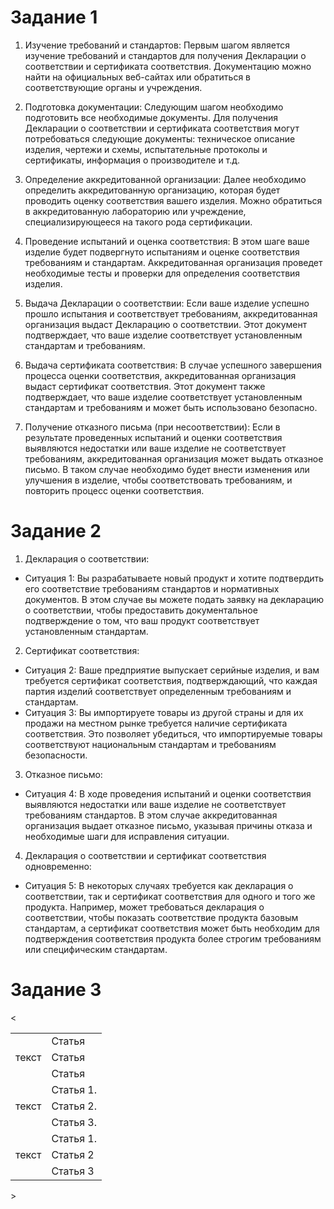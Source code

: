 # Задание 1

1. Изучение требований и стандартов: Первым шагом является изучение требований и стандартов для получения Декларации о соответствии и сертификата соответствия. Документацию можно найти на официальных веб-сайтах или обратиться в соответствующие органы и учреждения.

2. Подготовка документации: Следующим шагом необходимо подготовить все необходимые документы. Для получения Декларации о соответствии и сертификата соответствия могут потребоваться следующие документы: техническое описание изделия, чертежи и схемы, испытательные протоколы и сертификаты, информация о производителе и т.д.

3. Определение аккредитованной организации: Далее необходимо определить аккредитованную организацию, которая будет проводить оценку соответствия вашего изделия. Можно обратиться в аккредитованную лабораторию или учреждение, специализирующееся на такого рода сертификации.

4. Проведение испытаний и оценка соответствия: В этом шаге ваше изделие будет подвергнуто испытаниям и оценке соответствия требованиям и стандартам. Аккредитованная организация проведет необходимые тесты и проверки для определения соответствия изделия.

5. Выдача Декларации о соответствии: Если ваше изделие успешно прошло испытания и соответствует требованиям, аккредитованная организация выдаст Декларацию о соответствии. Этот документ подтверждает, что ваше изделие соответствует установленным стандартам и требованиям.

6. Выдача сертификата соответствия: В случае успешного завершения процесса оценки соответствия, аккредитованная организация выдаст сертификат соответствия. Этот документ также подтверждает, что ваше изделие соответствует установленным стандартам и требованиям и может быть использовано безопасно.

7. Получение отказного письма (при несоответствии): Если в результате проведенных испытаний и оценки соответствия выявляются недостатки или ваше изделие не соответствует требованиям, аккредитованная организация может выдать отказное письмо. В таком случае необходимо будет внести изменения или улучшения в изделие, чтобы соответствовать требованиям, и повторить процесс оценки соответствия.

# Задание 2

1. Декларация о соответствии:
- Ситуация 1: Вы разрабатываете новый продукт и хотите подтвердить его соответствие требованиям стандартов и нормативных документов. В этом случае вы можете подать заявку на декларацию о соответствии, чтобы предоставить документальное подтверждение о том, что ваш продукт соответствует установленным стандартам.

2. Сертификат соответствия:
- Ситуация 2: Ваше предприятие выпускает серийные изделия, и вам требуется сертификат соответствия, подтверждающий, что каждая партия изделий соответствует определенным требованиям и стандартам.
- Ситуация 3: Вы импортируете товары из другой страны и для их продажи на местном рынке требуется наличие сертификата соответствия. Это позволяет убедиться, что импортируемые товары соответствуют национальным стандартам и требованиям безопасности.

3. Отказное письмо:
- Ситуация 4: В ходе проведения испытаний и оценки соответствия выявляются недостатки или ваше изделие не соответствует требованиям стандартов. В этом случае аккредитованная организация выдает отказное письмо, указывая причины отказа и необходимые шаги для исправления ситуации.

4. Декларация о соответствии и сертификат соответствия одновременно:
- Ситуация 5: В некоторых случаях требуется как декларация о соответствии, так и сертификат соответствия для одного и того же продукта. Например, может требоваться декларация о соответствии, чтобы показать соответствие продукта базовым стандартам, а сертификат соответствия может быть необходим для подтверждения соответствия продукта более строгим требованиям или специфическим стандартам.

# Задание 3

<<table>
    </tr>
    <tr>
        <td rowspan="3">текст</td>
        <td>Статья  </td>
    </tr>
    <tr>
        <td>Статья </td>
    </tr>
    <tr>
        <td>Статья </td>
    </tr>
    </tr>
    <tr>
        <td rowspan="3">текст</td>
        <td>Статья 1. </td>
    </tr>
    <tr>
        <td>Статья 2. </td>
    </tr>
    <tr>
        <td>Статья 3. </td>
    </tr>
    </tr>
    <tr>
        <td rowspan="4">текст</td>
    </tr>
    <tr>
        <td>Статья 1. </td>
    </tr>
    <tr>
        <td>Статья 2</td>
    </tr>
        <td>Статья 3</td>
    </tr>
    
</table>>